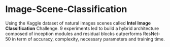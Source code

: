 # Image-Scene-Classification

Using the Kaggle dataset of natural images scenes called **Intel Image Classification** Challenge.
9 experiments led to build a hybrid architecture composed of inception modules and residual blocks outperforms ResNet-50 in term of accuracy, complexity, necessary parameters and training time.
